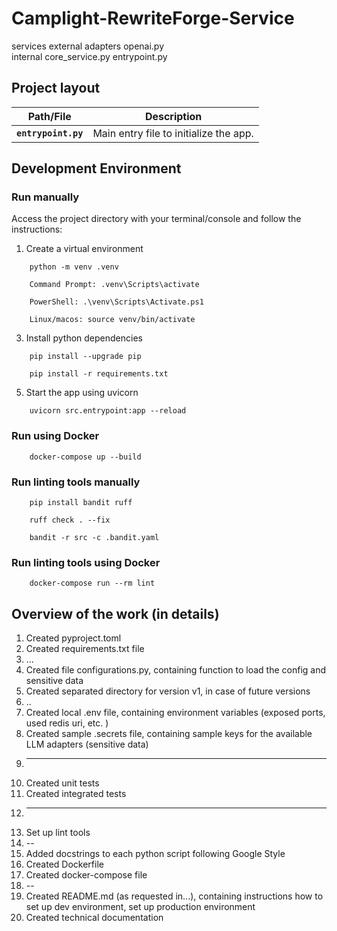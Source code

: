 # Camplight-RewriteForge-Service

services
 external
   adapters 
    openai.py   
 internal
   core_service.py
 entrypoint.py


## Project layout
| Path/File | Description |
|------|-------------|
| **`entrypoint.py`** | Main entry file to initialize the app. |


## Development Environment
### Run manually
Access the project directory with your terminal/console and follow the instructions:

1. Create a virtual environment
```console
    python -m venv .venv

    Command Prompt: .venv\Scripts\activate

    PowerShell: .\venv\Scripts\Activate.ps1

    Linux/macos: source venv/bin/activate
```
3. Install python dependencies
```console
    pip install --upgrade pip

    pip install -r requirements.txt
```
5. Start the app using uvicorn
```console
    uvicorn src.entrypoint:app --reload
```
### Run using Docker
```console
    docker-compose up --build
```
### Run linting tools manually
```console
    pip install bandit ruff
   
    ruff check . --fix
   
    bandit -r src -c .bandit.yaml
```
### Run linting tools using Docker
```console
    docker-compose run --rm lint
```
## Overview of the work (in details)

1. Created pyproject.toml
2. Created requirements.txt file
3. ...
4. Created file configurations.py, containing function to load the config and sensitive data
5. Created separated directory for version v1, in case of future versions
6. ..
7. Created local .env file, containing environment variables (exposed ports, used redis uri, etc. )
8. Created sample .secrets file, containing sample keys for the available LLM adapters (sensitive data)
9. ---
10. Created unit tests
11. Created integrated tests
12. ---
13. Set up lint tools
14. --
15. Added docstrings to each python script following Google Style
16. Created Dockerfile
17. Created docker-compose file
18. --
19. Created README.md (as requested in...), containing instructions how to set up dev environment, set up production environment
20. Created technical documentation
